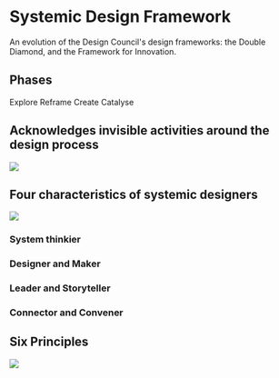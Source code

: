 # Systemic Design Framework
An evolution of the Design Council's design frameworks: the Double Diamond, and the Framework for Innovation. 

## Phases
Explore
Reframe
Create 
Catalyse

## Acknowledges invisible activities around the design process
![](https://miro.medium.com/max/2096/0*wWy_y5_BgNz4TeXc)
## Four characteristics of systemic designers
![](https://miro.medium.com/max/1948/0*j6iQxeMI-WYXjhxd)
### System thinkier
### Designer and Maker
### Leader and Storyteller
### Connector and Convener

## Six Principles
![](https://miro.medium.com/max/2084/0*a-qgfi9R1PiT4sL7)